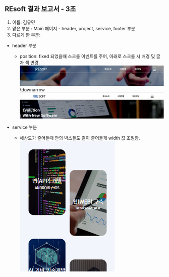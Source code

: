 ## REsoft 결과 보고서 - 3조

1. 이름: 김유민
2. 맡은 부분 : Main 페이지 - header, project, service, footer 부분
3. 다르게 한 부분:
* header 부분
   * position: fixed 되었을때 스크롤 이벤트를 주어, 아래로 스크롤 시 배경 및 글자 색 변경.
   ![header-1](./img/reportimg/header-1.png)
   	\downarrow
   ![header-2](./img/reportimg/header-2.png)

* service 부분
  * 해상도가 줄어들때 안의 박스들도 같이 줄어들게 width 값 조절함.
   ![service-1](./img/reportimg/service-1.png)